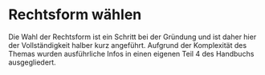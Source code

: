 # Rechtsform wählen

Die Wahl der Rechtsform ist ein Schritt bei der Gründung und ist
daher hier der Vollständigkeit halber kurz angeführt. Aufgrund der
Komplexität des Themas wurden ausführliche Infos in einen eigenen
Teil 4 des Handbuchs ausgegliedert.
